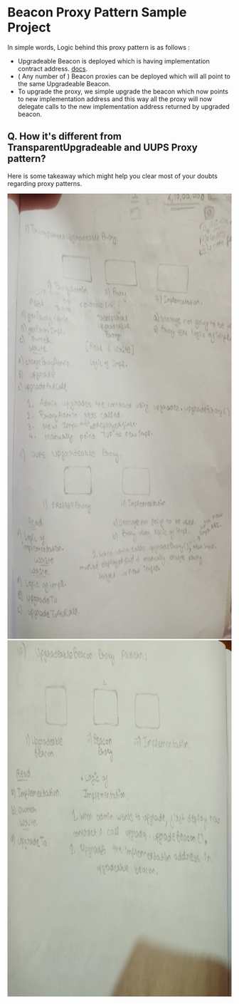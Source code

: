 # Beacon Proxy Pattern Sample Project

In simple words, Logic behind this proxy pattern is as follows : 

- Upgradeable Beacon is deployed which is having implementation contract address. [docs](https://docs.openzeppelin.com/contracts/4.x/api/proxy#BeaconProxy).
- ( Any number of ) Beacon proxies can be deployed which will all point to the same Upgradeable Beacon.
- To upgrade the proxy, we simple upgrade the beacon which now points to new implementation address and this way all the proxy will now delegate calls to the new implementation address returned by upgraded beacon.

## Q. How it's different from TransparentUpgradeable and UUPS Proxy pattern?

Here is some takeaway which might help you clear most of your doubts regarding proxy patterns.

<img src="images/proxypatternimg1.jpg" width=1000 height=1000 />
<img src="images/proxypatternimg2.jpg" width=1200 height=800 />
